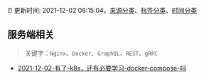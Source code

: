 :alarm_clock: 更新时间: 2021-12-02 08:15:04。[来源分类](../README.md)、[标签分类](../TAGS.md)、[时间分类](../TIMELINE.md)

## 服务端相关


> 关键字：`Nginx`、`Docker`、`GraphQL`、`REST`、`gRPC`



- [2021-12-02-有了-k8s，还有必要学习-docker-compose-吗](https://www.v2ex.com/t/819526) 